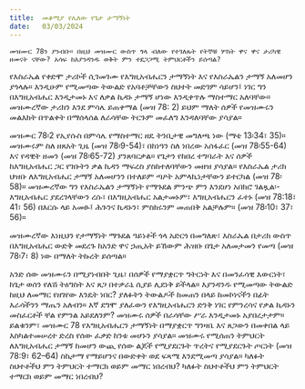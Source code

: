 ```yaml
---
title:  መቆሚያ የሌለው የጌታ ታማኝነት
date:   03/03/2024
---
```


`መዝሙር 78ን ያንብቡ። በዚህ መዝሙር ውስጥ ጎላ ብለው የተገለጹት የትኞቹ ሦስት ዋና ዋና ታሪካዊ ዘመናት ናቸው? አሳፍ ከእያንዳንዱ ወቅት ምን ተደጋጋሚ ትምህርቶችን ይሰጣል?`

የእስራኤል የቀድሞ ታሪኮች ሲገመገሙ የእግዚአብሔርን ታማኝነት እና የእስራኤልን ታማኝ አለመሆን ያጎላሉ። እንዲሁም የሚመጣው ትውልድ የአባቶቻቸውን ስህተት መድገም ሳይሆን፤ ነገር ግን በእግዚአብሔር እንዲታመኑ እና ለቃል ኪዳኑ ታማኝ ሆነው እንዲቀጥሉ ማስተማር አለባቸው። መዝሙረኛው ታሪክን እንደ ምሳሌ ይጠቀማል (መዝ 78: 2) ይህም ማለት ሰዎች የመዝሙሩን መልእክት በጥልቀት በማሰላሰል ለራሳቸው ትርጉም መፈለግ እንዳለባቸው ያሳያል።

መዝሙር 78፡2 የኢየሱስ በምሳሌ የማስተማር ዘዴ ትንቢታዊ መግለጫ ነው (ማቴ 13፡34፣ 35)። መዝሙሩም ስለ ዘጸአት ጊዜ (መዝ 78፡9-54)፣ በከነዓን ስለ ነበረው አሰፋፈር (መዝ 78፡55-64) እና የዳዊት ዘመን (መዝ 78፡65-72) ያንጸባርቃል። የጌታን የከበረ ተግባራት እና ሰዎች ከእግዚአብሔር ጋር የገቡትን ቃል ኪዳን ማፍረስ ያስከተለባቸውን መዘዝ ያሳያል። የእስራኤል ታሪክ ህዝቡ ለእግዚአብሔር ታማኝ አለመሆንን በተለይም ጣዖት አምላኪነታቸውን ይተርካል (መዝ 78፡58)። መዝሙረኛው ግን የእስራኤልን ታማኝነት የማጉደል ምንጭ ምን እንደሆነ አበክሮ ገልጿል፡- እግዚአብሔር ያደረገላቸውን ረሱ፣ በእግዚአብሔር አልታመኑም፣ እግዚአብሔርን ፈተኑ (መዝ 78:18፣ 41፣ 56) በእርሱ ላይ አመፁ፤ ሕጉንና ኪዳኑን፣ ምስክሩንም መጠበቅ አልቻሉም። (መዝ 78፡10፣ 37፣ 56)።

መዝሙረኛው እነዚህን የታማኝነት ማጉደል ዓይነቶች ጎላ አድርጎ በመግለጽ፣ እስራኤል በታሪክ ውስጥ በእግዚአብሔር ውድቅ መደረጉ ከአንድ ዋና ኃጢአት ይኸውም ሕዝቡ በጌታ አለመታመን የመጣ (መዝ 78፡7፣ 8) ነው በማለት ትኩረት ይሰጣል።

አንድ ሰው መዝሙሩን በሚያነብበት ጊዜ፣ በሰዎች የማያቋርጥ ግትርነት እና በመንፈሳዊ እውርነት፣ ከጌታ ወሰን የለሽ ትዕግስት እና ጸጋ በተቃራኒ ሲያይ ሊደነቅ ይችላል። እያንዳንዱ የሚመጣው ትውልድ ከዚህ ለመማር የዘገየው እንዴት ነበር? ያለፉትን ትውልዶች ከመጠን በላይ ከመኮነናችን በፊት እራሳችንን ማጤን አለብን። እኛ ደግሞ ያለፈውን የእግዚአብሔርን ድንቅ ነገር የምንረሳና የቃል ኪዳኑን መስፈርቶች ቸል የምንል አይደለንም? መዝሙሩ ሰዎች በራሳቸው ሥራ እንዲታመኑ አያበረታታም። ይልቁንም፣ መዝሙር 78 የእግዚአብሔርን ታማኝነት በማያቋርጥ ግንዛቤ እና ጸጋውን በመቀበል ላይ እስካልተመሠረተ ድረስ የሰው ፈቃድ ከንቱ መሆኑን ያሳያል። መዝሙሩ የሚሰጠን ትምህርት ለእግዚአብሔር ታማኝ ከመሆን ውጪ የሰው ልጆች የሚያደርጉት ጥረትና የሚያደርጉት ጦርነት (መዝ 78:9፣ 62–64) ስኬታማ የማይሆንና በውድቀት ወደ ፍጻሜ እንደሚመጣ ያሳያል። ካለፉት ስህተቶችህ ምን ትምህርት ተማርክ ወይም መማር ነበረብህ? ካለፉት ስህተቶችህ ምን ትምህርት ተማርክ ወይም መማር ነበረብህ?